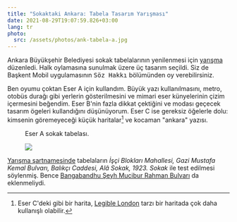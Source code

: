 ```yaml
---
title: "Sokaktaki Ankara: Tabela Tasarım Yarışması"
date: 2021-08-29T19:07:59.826+03:00
lang: tr
photo:
  src: /assets/photos/ank-tabela-a.jpg
---
```


Ankara Büyükşehir Belediyesi sokak tabelalarının yenilenmesi için [yarışma][] 
düzenledi. Halk oylamasına sunulmak üzere üç tasarım seçildi. Siz de Başkent
Mobil uygulamasının <kbd><samp>Söz Hakkı</samp></kbd> bölümünden oy 
verebilirsiniz.

Ben oyumu çoktan Eser A için kullandım. Büyük yazı kullanılmasını, metro,
otobüs durağı gibi yerlerin gösterilmesini ve mimari eser künyelerinin
çizim içermesini beğendim. Eser B'nin fazla dikkat çektiğini ve modası geçecek tasarım ögeleri kullandığını düşünüyorum. Eser C ise gereksiz öğelerle dolu: 
kimsenin göremeyeceği küçük haritalar[^1] ve kocaman "ankara" yazısı.

[^1]: Eser C'deki gibi bir harita, [Legible London][] tarzı bir haritada çok 
daha kullanışlı olabilir.

<figure><figcaption>Eser A sokak tabelası.</figcaption>

![]({{photo.src}})

</figure>

[Yarışma şartnamesinde][şartname] tabelaların <i>İşçi Blokları Mahallesi,
Gazi Mustafa Kemal Bulvarı, Balıkçı Caddesi, Alâ Sokak, 1923. Sokak</i> ile
test edilmesi söylenmiş. Bence [Bangabandhu Şeyh Mucibur Rahman Bulvarı][BŞM Rahman]
da eklenmeliydi.

[yarışma]: https://sokaktakiankara.ankara.bel.tr/
[Legible London]: https://en.wikipedia.org/wiki/Legible_London
[şartname]: https://sokaktakiankara.ankara.bel.tr/sartnameekler/tabelafontyarismasartnamesi.pdf
[BŞM Rahman]: https://www.openstreetmap.org/way/25211791
